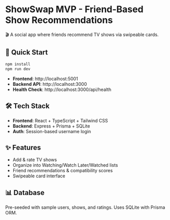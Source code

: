 # ShowSwap MVP - Friend-Based Show Recommendations

🎬 A social app where friends recommend TV shows via swipeable cards.

## 🚀 Quick Start

```bash
npm install
npm run dev
```

- **Frontend**: http://localhost:5001
- **Backend API**: http://localhost:3000
- **Health Check**: http://localhost:3000/api/health

## 🛠️ Tech Stack

- **Frontend**: React + TypeScript + Tailwind CSS
- **Backend**: Express + Prisma + SQLite
- **Auth**: Session-based username login

## ✨ Features

- Add & rate TV shows
- Organize into Watching/Watch Later/Watched lists
- Friend recommendations & compatibility scores
- Swipeable card interface

## 📊 Database

Pre-seeded with sample users, shows, and ratings. Uses SQLite with Prisma ORM.

